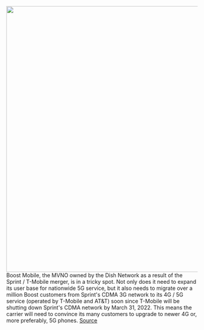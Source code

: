 <img src='https://cdn.vox-cdn.com/thumbor/J-iNeSWZrlYbc7BYTnB0HE6ztUU=/0x0:2040x1360/1200x675/filters:focal(719x587:1045x913)/cdn.vox-cdn.com/uploads/chorus_image/image/70411908/gsin_190407_4933_0031_cropped.0.jpg' width='700px' /><br/>
Boost Mobile, the MVNO owned by the Dish Network as a result of the Sprint / T-Mobile merger, is in a tricky spot. Not only does it need to expand its user base for nationwide 5G service, but it also needs to migrate over a million Boost customers from Sprint's CDMA 3G network to its 4G / 5G service (operated by T-Mobile and AT&T) soon since T-Mobile will be shutting down Sprint's CDMA network by March 31, 2022. This means the carrier will need to convince its many customers to upgrade to newer 4G or, more preferably, 5G phones.
<a href='https://www.theverge.com/22837805/celero-5g-review-phone'> Source <a/>